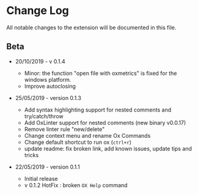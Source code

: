 # Change Log
All notable changes to the extension will be documented in this file.
 

## Beta  
- 20/10/2019 - v 0.1.4
    - Minor: the function "open file with oxmetrics" is fixed for the windows platform.
    - Improve autoclosing

- 25/05/2019 - version 0.1.3
    - Add syntax highlighting support for nested comments and try/catch/throw
    - Add OxLinter support for nested comments (new binary v0.0.17)
    - Remove linter rule "new/delete"
    - Change context menu and rename Ox Commands
    - Change default shortcut to run ox (`ctrl+r`)
    - update readme: fix broken link, add known issues, update tips and tricks

- 22/05/2019 - version 0.1.1
    - Initial release
    - v 0.1.2 HotFix : broken `OX Help` command
 